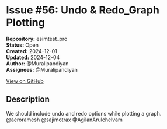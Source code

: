 # Issue #56: Undo & Redo_Graph Plotting

**Repository:** esimtest_pro  
**Status:** Open  
**Created:** 2024-12-01  
**Updated:** 2024-12-04  
**Author:** @Muralipandiyan  
**Assignees:** @Muralipandiyan  

[View on GitHub](https://github.com/Simtestlab/esimtest_pro/issues/56)

## Description

We should include undo and redo options while plotting a graph.
@aeroramesh @sajimotrax @AgilanArulchelvam 